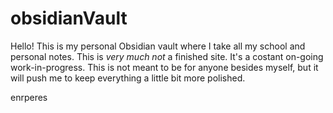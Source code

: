 # obsidianVault

Hello!
This is my personal Obsidian vault where I take all my school and personal notes. This is *very much not* a finished site. It's a costant on-going work-in-progress. 
This is not meant to be for anyone besides myself, but it will push me to keep everything a little bit more polished. 

enrperes
